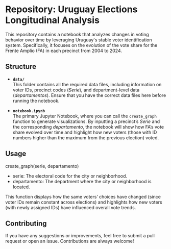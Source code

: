 # Repository: Uruguay Elections Longitudinal Analysis

This repository contains a notebook that analyzes changes in voting behavior over time by leveraging Uruguay's stable voter identification system. Specifically, it focuses on the evolution of the vote share for the Frente Amplio (FA) in each precinct from 2004 to 2024.

## Structure

- **`data/`**  
  This folder contains all the required data files, including information on voter IDs, precinct codes (*Serie*), and department-level data (*departamentos*). Ensure that you have the correct data files here before running the notebook.

- **`notebook.ipynb`**  
  The primary Jupyter Notebook, where you can call the `create_graph` function to generate visualizations. By inputting a precinct’s *Serie* and the corresponding *departamento*, the notebook will show how FA’s vote share evolved over time and highlight how new voters (those with ID numbers higher than the maximum from the previous election) voted.

## Usage
create_graph(serie, departamento)

- serie: The electoral code for the city or neighborhood.
- departamento: The department where the city or neighborhood is located.

This function displays how the same voters’ choices have changed (since voter IDs remain constant across elections) and highlights how new voters (with newly assigned IDs) have influenced overall vote trends.

## Contributing
If you have any suggestions or improvements, feel free to submit a pull request or open an issue. Contributions are always welcome!
